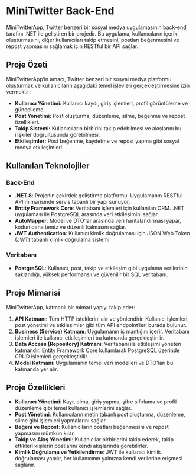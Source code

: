 # MiniTwitter Back-End

MiniTwitterApp, Twitter benzeri bir sosyal medya uygulamasının back-end tarafını .NET ile geliştiren bir projedir. Bu uygulama, kullanıcıların içerik oluşturmasını, diğer kullanıcıları takip etmesini, postları beğenmesini ve repost yapmasını sağlamak için RESTful bir API sağlar.

## Proje Özeti

MiniTwitterApp’in amacı, Twitter benzeri bir sosyal medya platformu oluşturmak ve kullanıcıların aşağıdaki temel işlevleri gerçekleştirmesine izin vermektir:

- **Kullanıcı Yönetimi:** Kullanıcı kaydı, giriş işlemleri, profil görüntüleme ve güncelleme.
- **Post Yönetimi:** Post oluşturma, düzenleme, silme, beğenme ve repost özellikleri.
- **Takip Sistemi:** Kullanıcıların birbirini takip edebilmesi ve akışlarını bu ilişkiler doğrultusunda görebilmesi.
- **Etkileşimler:** Post beğenme, kaydetme ve repost yapma gibi sosyal medya etkileşimleri.

## Kullanılan Teknolojiler

### Back-End
- **.NET 8**: Projenin çekirdek geliştirme platformu. Uygulamanın RESTful API mimarisinde servis tabanlı bir yapı sunuyor.
- **Entity Framework Core**: Veritabanı işlemleri için kullanılan ORM. .NET uygulaması ile PostgreSQL arasında veri etkileşimini sağlar.
- **AutoMapper**: Model ve DTO’lar arasında veri haritalandırması yapar, kodun daha temiz ve düzenli kalmasını sağlar.
- **JWT Authentication**: Kullanıcı kimlik doğrulaması için JSON Web Token (JWT) tabanlı kimlik doğrulama sistemi.

### Veritabanı
- **PostgreSQL**: Kullanıcı, post, takip ve etkileşim gibi uygulama verilerinin saklandığı, yüksek performanslı ve güvenilir bir SQL veritabanı.

## Proje Mimarisi

MiniTwitterApp, katmanlı bir mimari yapıyı takip eder:

1. **API Katmanı**: Tüm HTTP isteklerini alır ve yönlendirir. Kullanıcı işlemleri, post yönetimi ve etkileşimler gibi tüm API endpoint’leri burada bulunur.
2. **Business (Service) Katmanı**: Uygulamanın iş mantığını içerir. Veritabanı işlemleri ile kullanıcı etkileşimleri bu katmanda gerçekleştirilir.
3. **Data Access (Repository) Katmanı**: Veritabanı ile etkileşimi yöneten katmandır. Entity Framework Core kullanılarak PostgreSQL üzerinde CRUD işlemleri gerçekleştirilir.
4. **Model Katmanı**: Uygulamanın temel veri modelleri ve DTO'ları bu katmanda yer alır.

## Proje Özellikleri

- **Kullanıcı Yönetimi**: Kayıt olma, giriş yapma, şifre sıfırlama ve profil düzenleme gibi temel kullanıcı işlemlerini sağlar.
- **Post Yönetimi**: Kullanıcıların metin tabanlı post oluşturma, düzenleme, silme gibi işlemleri yapmalarını sağlar.
- **Beğeni ve Repost**: Kullanıcıların postları beğenmesini ve repost yapmasını mümkün kılar.
- **Takip ve Akış Yönetimi**: Kullanıcılar birbirlerini takip ederek, takip ettikleri kişilerin postlarını kendi akışlarında görebilirler.
- **Kimlik Doğrulama ve Yetkilendirme**: JWT ile kullanıcı kimlik doğrulaması yapılır, her kullanıcının yalnızca kendi verilerine erişmesi sağlanır.
